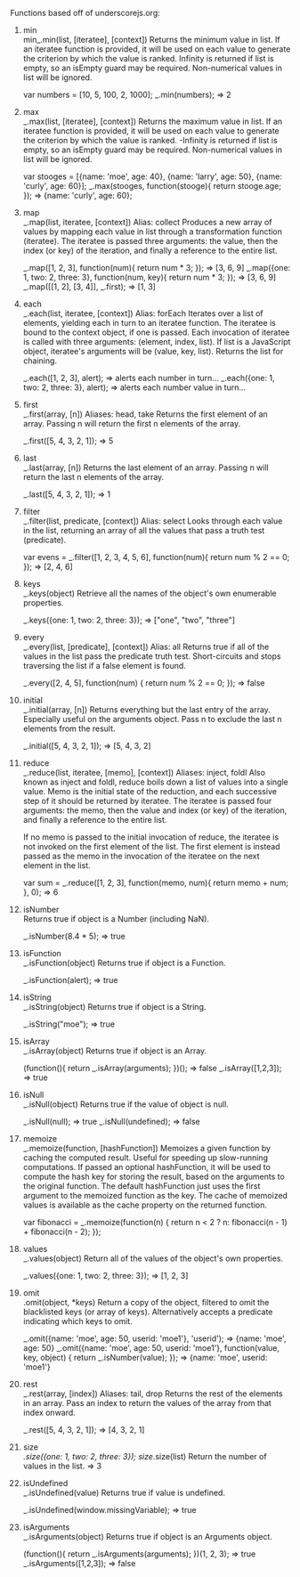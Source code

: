 Functions based off of underscorejs.org:

1. min </br>
      min_.min(list, [iteratee], [context]) 
      Returns the minimum value in list. If an iteratee function is provided, it will be used on each value to generate the criterion by which the value is ranked. Infinity is returned if list is empty, so an isEmpty guard may be required. Non-numerical values in list will be ignored.
      
      var numbers = [10, 5, 100, 2, 1000];
      _.min(numbers);
      => 2
2. max </br> 
      _.max(list, [iteratee], [context]) 
      Returns the maximum value in list. If an iteratee function is provided, it will be used on each value to generate the criterion by which the value is ranked. -Infinity is returned if list is empty, so an isEmpty guard may be required. Non-numerical values in list will be ignored.
      
      var stooges = [{name: 'moe', age: 40}, {name: 'larry', age: 50}, {name: 'curly', age: 60}];
      _.max(stooges, function(stooge){ return stooge.age; });
      => {name: 'curly', age: 60};
3. map </br>
      _.map(list, iteratee, [context]) Alias: collect 
      Produces a new array of values by mapping each value in list through a transformation function (iteratee). The iteratee is passed three arguments: the value, then the index (or key) of the iteration, and finally a reference to the entire list.
      
      _.map([1, 2, 3], function(num){ return num * 3; });
      => [3, 6, 9]
      _.map({one: 1, two: 2, three: 3}, function(num, key){ return num * 3; });
      => [3, 6, 9]
      _.map([[1, 2], [3, 4]], _.first);
      => [1, 3]

4. each </br> 
      _.each(list, iteratee, [context]) Alias: forEach 
      Iterates over a list of elements, yielding each in turn to an iteratee function. The iteratee is bound to the context object, if one is passed. Each invocation of iteratee is called with three arguments: (element, index, list). If list is a JavaScript object, iteratee's arguments will be (value, key, list). Returns the list for chaining.
      
      _.each([1, 2, 3], alert);
      => alerts each number in turn...
      _.each({one: 1, two: 2, three: 3}, alert);
      => alerts each number value in turn...

5. first </br>
      _.first(array, [n]) Aliases: head, take 
      Returns the first element of an array. Passing n will return the first n elements of the array.
      
      _.first([5, 4, 3, 2, 1]);
      => 5
6. last </br>
      _.last(array, [n]) 
      Returns the last element of an array. Passing n will return the last n elements of the array.
      
      _.last([5, 4, 3, 2, 1]);
      => 1
7. filter </br>
      _.filter(list, predicate, [context]) Alias: select 
      Looks through each value in the list, returning an array of all the values that pass a truth test (predicate).
      
      var evens = _.filter([1, 2, 3, 4, 5, 6], function(num){ return num % 2 == 0; });
      => [2, 4, 6]
8. keys </br>
      _.keys(object) 
      Retrieve all the names of the object's own enumerable properties.
      
      _.keys({one: 1, two: 2, three: 3});
      => ["one", "two", "three"]
9. every </br> 
      _.every(list, [predicate], [context]) Alias: all 
      Returns true if all of the values in the list pass the predicate truth test. Short-circuits and stops traversing the list if a false element is found.
      
      _.every([2, 4, 5], function(num) { return num % 2 == 0; });
      => false
10. initial </br> 
      _.initial(array, [n]) 
      Returns everything but the last entry of the array. Especially useful on the arguments object. Pass n to exclude the last n elements from the result.
      
      _.initial([5, 4, 3, 2, 1]);
      => [5, 4, 3, 2]
11. reduce </br>
      _.reduce(list, iteratee, [memo], [context]) Aliases: inject, foldl 
      Also known as inject and foldl, reduce boils down a list of values into a single value. Memo is the initial state of the reduction, and each successive step of it should be returned by iteratee. The iteratee is passed four arguments: the memo, then the value and index (or key) of the iteration, and finally a reference to the entire list.
      
      If no memo is passed to the initial invocation of reduce, the iteratee is not invoked on the first element of the list. The first element is instead passed as the memo in the invocation of the iteratee on the next element in the list.
      
      var sum = _.reduce([1, 2, 3], function(memo, num){ return memo + num; }, 0);
      => 6
12. isNumber </br>
      Returns true if object is a Number (including NaN).

      _.isNumber(8.4 * 5);
      => true
13. isFunction </br>
      _.isFunction(object) 
      Returns true if object is a Function.

      _.isFunction(alert);
      => true
14. isString </br>
      _.isString(object) 
      Returns true if object is a String.
      
      _.isString("moe");
      => true
15. isArray </br>
      _.isArray(object) 
      Returns true if object is an Array.
      
      (function(){ return _.isArray(arguments); })();
      => false
      _.isArray([1,2,3]);
      => true
16. isNull </br>
      _.isNull(object) 
      Returns true if the value of object is null.
      
      _.isNull(null);
      => true
      _.isNull(undefined);
      => false
17. memoize </br> 
      _.memoize(function, [hashFunction]) 
      Memoizes a given function by caching the computed result. Useful for speeding up slow-running computations. If passed an optional hashFunction, it will be used to compute the hash key for storing the result, based on the arguments to the original function. The default hashFunction just uses the first argument to the memoized function as the key. The cache of memoized values is available as the cache property on the returned function.
      
      var fibonacci = _.memoize(function(n) {
        return n < 2 ? n: fibonacci(n - 1) + fibonacci(n - 2);
      });
18. values </br>
      _.values(object) 
      Return all of the values of the object's own properties.
      
      _.values({one: 1, two: 2, three: 3});
      => [1, 2, 3]

19. omit </br>
      .omit(object, *keys) 
      Return a copy of the object, filtered to omit the blacklisted keys (or array of keys). Alternatively accepts a predicate indicating which keys to omit.
      
      _.omit({name: 'moe', age: 50, userid: 'moe1'}, 'userid');
      => {name: 'moe', age: 50}
      _.omit({name: 'moe', age: 50, userid: 'moe1'}, function(value, key, object) {
        return _.isNumber(value);
      });
      => {name: 'moe', userid: 'moe1'}

20. rest </br>
      _.rest(array, [index]) Aliases: tail, drop 
      Returns the rest of the elements in an array. Pass an index to return the values of the array from that index onward.
      
      _.rest([5, 4, 3, 2, 1]);
      => [4, 3, 2, 1]

21. size </br>
      _.size({one: 1, two: 2, three: 3});
      size_.size(list)  Return the number of values in the list.
      => 3

22. isUndefined </br>
      _.isUndefined(value) 
      Returns true if value is undefined.
      
      _.isUndefined(window.missingVariable);
      => true

23. isArguments </br>
       _.isArguments(object) 
      Returns true if object is an Arguments object.
      
      (function(){ return _.isArguments(arguments); })(1, 2, 3);
      => true
      _.isArguments([1,2,3]);
      => false

